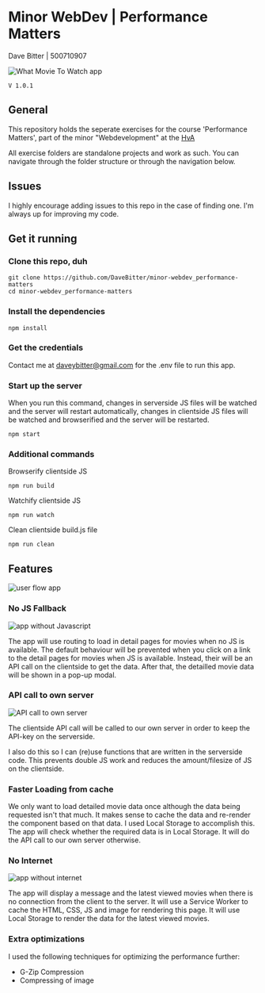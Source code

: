 # Minor WebDev | Performance Matters
Dave Bitter | 500710907

![What Movie To Watch app](https://raw.githubusercontent.com/DaveBitter/minor-webdev_performance-matters/master/screenshots/hero.jpg)

    V 1.0.1

## General
This repository holds the seperate exercises for the course 'Performance Matters', part of the minor "Webdevelopment" at the [HvA](http://www.hva.nl/)

All exercise folders are standalone projects and work as such. You can navigate through the folder structure or through the navigation below.

## Issues
I highly encourage adding issues to this repo in the case of finding one. I'm always up for improving my code.

## Get it running
### Clone this repo, duh
    git clone https://github.com/DaveBitter/minor-webdev_performance-matters
    cd minor-webdev_performance-matters

### Install the dependencies
    npm install

### Get the credentials
Contact me at <daveybitter@gmail.com> for the .env file to run this app.

### Start up the server
When you run this command, changes in serverside JS files will be watched and the server will restart automatically, changes in clientside JS files will be watched and browserified and the server will be restarted.

    npm start

### Additional commands
Browserify clientside JS

    npm run build

Watchify clientside JS

    npm run watch

Clean clientside build.js file

    npm run clean

## Features
![user flow app](https://raw.githubusercontent.com/DaveBitter/minor-webdev_performance-matters/master/screenshots/flow.png)

### No JS Fallback
![app without Javascript](https://raw.githubusercontent.com/DaveBitter/minor-webdev_performance-matters/master/screenshots/app_1.png)

The app will use routing to load in detail pages for movies when no JS is available. The default behaviour will be prevented when you click on a link to the detail pages for movies when JS is available. Instead, their will be an API call on the clientside to get the data. After that, the detailled movie data will be shown in a pop-up modal.

### API call to own server
![API call to own server](https://raw.githubusercontent.com/DaveBitter/minor-webdev_performance-matters/master/screenshots/app_2.png)

The clientside API call will be called to our own server in order to keep the API-key on the serverside. 

I also do this so I can (re)use functions that are written in the serverside code. This prevents double JS work and reduces the amount/filesize of JS on the clientside.

### Faster Loading from cache
We only want to load detailed movie data once although the data being requested isn't that much. It makes sense to cache the data and re-render the component based on that data. I used Local Storage to accomplish this. The app will check whether the required data is in Local Storage. It will do the API call to our own server otherwise.

### No Internet 
![app without internet](https://raw.githubusercontent.com/DaveBitter/minor-webdev_performance-matters/master/screenshots/app_3.png)

The app will display a message and the latest viewed movies when there is no connection from the client to the server. It will use a Service Worker to cache the HTML, CSS, JS and image for rendering this page. It will use Local Storage to render the data for the latest viewed movies.

### Extra optimizations
I used the following techniques for optimizing the performance further:
* G-Zip Compression
* Compressing of image

